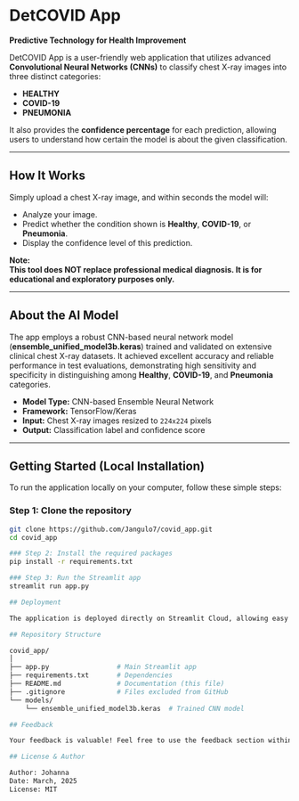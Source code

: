 # DetCOVID App

**Predictive Technology for Health Improvement**

DetCOVID App is a user-friendly web application that utilizes advanced **Convolutional Neural Networks (CNNs)** to classify chest X-ray images into three distinct categories:

- **HEALTHY**
- **COVID-19**
- **PNEUMONIA**

It also provides the **confidence percentage** for each prediction, allowing users to understand how certain the model is about the given classification.

---

## How It Works

Simply upload a chest X-ray image, and within seconds the model will:

- Analyze your image.
- Predict whether the condition shown is **Healthy**, **COVID-19**, or **Pneumonia**.
- Display the confidence level of this prediction.

**Note:**  
**This tool does NOT replace professional medical diagnosis. It is for educational and exploratory purposes only.**

---

## About the AI Model

The app employs a robust CNN-based neural network model (**ensemble_unified_model3b.keras**) trained and validated on extensive clinical chest X-ray datasets. It achieved excellent accuracy and reliable performance in test evaluations, demonstrating high sensitivity and specificity in distinguishing among **Healthy**, **COVID-19**, and **Pneumonia** categories.

- **Model Type:** CNN-based Ensemble Neural Network
- **Framework:** TensorFlow/Keras
- **Input:** Chest X-ray images resized to `224x224` pixels
- **Output:** Classification label and confidence score

---

## Getting Started (Local Installation)

To run the application locally on your computer, follow these simple steps:

### Step 1: Clone the repository
```bash
git clone https://github.com/Jangulo7/covid_app.git
cd covid_app

### Step 2: Install the required packages
pip install -r requirements.txt

### Step 3: Run the Streamlit app
streamlit run app.py

## Deployment

The application is deployed directly on Streamlit Cloud, allowing easy access and scalability.

## Repository Structure

covid_app/
│
├── app.py                 # Main Streamlit app
├── requirements.txt       # Dependencies
├── README.md              # Documentation (this file)
├── .gitignore             # Files excluded from GitHub
└── models/
    └── ensemble_unified_model3b.keras  # Trained CNN model

## Feedback

Your feedback is valuable! Feel free to use the feedback section within the app to share your experience or suggestions.

## License & Author

Author: Johanna
Date: March, 2025
License: MIT
